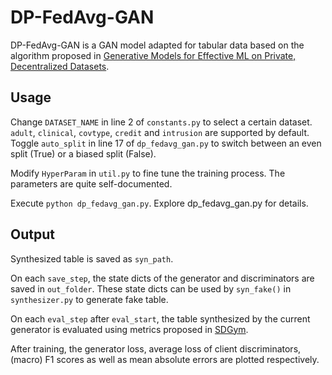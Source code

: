 # DP-FedAvg-GAN
DP-FedAvg-GAN is a GAN model adapted for tabular data based on the algorithm proposed in [Generative Models for Effective ML on Private, Decentralized Datasets](https://arxiv.org/abs/1911.06679).


## Usage

Change `DATASET_NAME` in line 2 of `constants.py` to select a certain dataset. `adult`, `clinical`, `covtype`, `credit` and `intrusion` are supported by default. Toggle `auto_split` in line 17 of `dp_fedavg_gan.py` to switch between an even split (True) or a biased split (False).

Modify `HyperParam` in `util.py` to fine tune the training process. The parameters are quite self-documented.

Execute ``` python dp_fedavg_gan.py ```. Explore dp_fedavg_gan.py for details.


## Output
Synthesized table is saved as `syn_path`.

On each `save_step`, the state dicts of the generator and discriminators are saved in `out_folder`. These state dicts can be used by `syn_fake()` in `synthesizer.py` to generate fake table.

On each `eval_step` after `eval_start`, the table synthesized by the current generator is evaluated using metrics proposed in [SDGym](https://github.com/sdv-dev/SDGym/tree/v0.2.2).

After training, the generator loss, average loss of client discriminators, (macro) F1 scores as well as mean absolute errors are plotted respectively.
